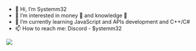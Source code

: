 - 👋 Hi, I’m Systemm32
- 👀 I’m interested in money 💸 and knowledge 🧠
- 🌱 I’m currently learning JavaScript and APIs development and C++/C#
- 📫 How to reach me: Discord - $ystemm32

<p align="left">
  <img src="https://capsule-render.vercel.app/api?type=waving&color=gradient&height=100&section=footer"/>
</p>
